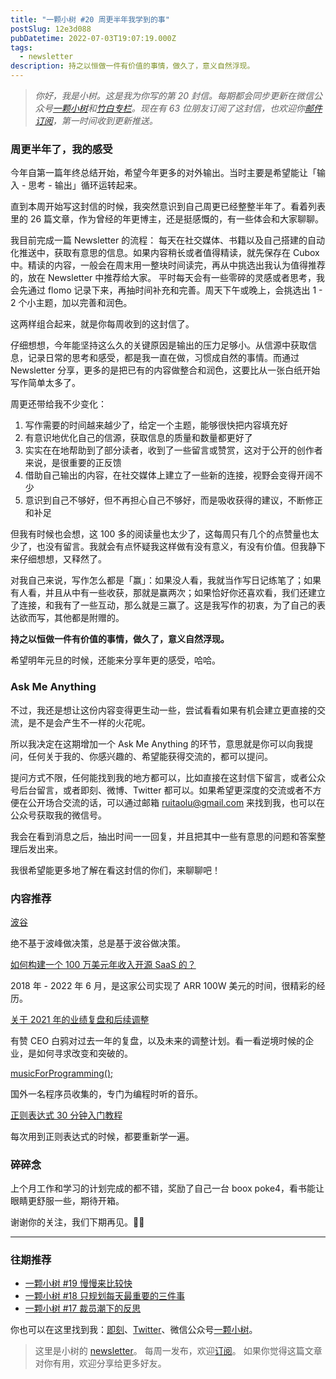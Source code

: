 ```yaml
---
title: "一颗小树 #20 周更半年我学到的事"
postSlug: 12e3d088
pubDatetime: 2022-07-03T19:07:19.000Z
tags:
  - newsletter
description: 持之以恒做一件有价值的事情，做久了，意义自然浮现。
---
```


> _你好，我是小树。这是我为你写的第 20 封信。每期都会同步更新在微信公众号[一颗小树](https://weixin.sogou.com/weixin?query=a_warm_tree)和[竹白专栏](https://xiaoshu.zhubai.love)。现在有 63 位朋友订阅了这封信，也欢迎你[邮件订阅](https://xiaoshu.zhubai.love)，第一时间收到更新推送。_

### 周更半年了，我的感受

今年自第一篇年终总结开始，希望今年更多的对外输出。当时主要是希望能让「输入 - 思考 - 输出」循环运转起来。

直到本周开始写这封信的时候，我突然意识到自己周更已经整整半年了。看着列表里的 26 篇文章，作为曾经的年更博主，还是挺感慨的，有一些体会和大家聊聊。

我目前完成一篇 Newsletter 的流程：
每天在社交媒体、书籍以及自己搭建的自动化推送中，获取有意思的信息。如果内容稍长或者值得精读，就先保存在 Cubox 中。精读的内容，一般会在周末用一整块时间读完，再从中挑选出我认为值得推荐的，放在 Newsletter 中推荐给大家。
平时每天会有一些零碎的灵感或者思考，我会先通过 flomo 记录下来，再抽时间补充和完善。周天下午或晚上，会挑选出 1 - 2 个小主题，加以完善和润色。

这两样组合起来，就是你每周收到的这封信了。

仔细想想，今年能坚持这么久的关键原因是输出的压力足够小。从信源中获取信息，记录日常的思考和感受，都是我一直在做，习惯成自然的事情。而通过 Newsletter 分享，更多的是把已有的内容做整合和润色，这要比从一张白纸开始写作简单太多了。

周更还带给我不少变化：

1. 写作需要的时间越来越少了，给定一个主题，能够很快把内容填充好
2. 有意识地优化自己的信源，获取信息的质量和数量都更好了
3. 实实在在地帮助到了部分读者，收到了一些留言或赞赏，这对于公开的创作者来说，是很重要的正反馈
4. 借助自己输出的内容，在社交媒体上建立了一些新的连接，视野会变得开阔不少
5. 意识到自己不够好，但不再担心自己不够好，而是吸收获得的建议，不断修正和补足

但我有时候也会想，这 100 多的阅读量也太少了，这每周只有几个的点赞量也太少了，也没有留言。我就会有点怀疑我这样做有没有意义，有没有价值。但我静下来仔细想想，又释然了。

对我自己来说，写作怎么都是「赢」：如果没人看，我就当作写日记练笔了；如果有人看，并且从中有一些收获，那就是赢两次；如果恰好你还喜欢看，我们还建立了连接，和我有了一些互动，那么就是三赢了。这是我写作的初衷，为了自己的表达欲而写，其他都是附赠的。

**持之以恒做一件有价值的事情，做久了，意义自然浮现。**

希望明年元旦的时候，还能来分享年更的感受，哈哈。

### Ask Me Anything

不过，我还是想让这份内容变得更生动一些，尝试看看如果有机会建立更直接的交流，是不是会产生不一样的火花呢。

所以我决定在这期增加一个 Ask Me Anything 的环节，意思就是你可以向我提问，任何关于我的、你感兴趣的、希望能获得交流的，都可以提问。

提问方式不限，任何能找到我的地方都可以，比如直接在这封信下留言，或者公众号后台留言，或者即刻、微博、Twitter 都可以。如果希望更深度的交流或者不方便在公开场合交流的话，可以通过邮箱 ruitaolu@gmail.com 来找到我，也可以在公众号获取我的微信号。

我会在看到消息之后，抽出时间一一回复，并且把其中一些有意思的问题和答案整理后发出来。

我很希望能更多地了解在看这封信的你们，来聊聊吧！

### 内容推荐

[波谷](https://mp.weixin.qq.com/s/wIl0SX0qRGSSqckoC6w44w)

绝不基于波峰做决策，总是基于波谷做决策。

[如何构建一个 100 万美元年收入开源 SaaS 的？](https://mp.weixin.qq.com/s/hL2sVRX6HnBU23WbsX_F5g)

2018 年 - 2022 年 6 月，是这家公司实现了 ARR 100W 美元的时间，很精彩的经历。

[关于 2021 年的业绩复盘和后续调整](https://mp.weixin.qq.com/s/IlOzXFv9XgXclyrj3gcpjw)

有赞 CEO 白鸦对过去一年的复盘，以及未来的调整计划。看一看逆境时候的企业，是如何寻求改变和突破的。

[musicForProgramming();](https://musicforprogramming.net/latest/)

国外一名程序员收集的，专门为编程时听的音乐。

[正则表达式 30 分钟入门教程](https://deerchao.cn/tutorials/regex/regex.htm)

每次用到正则表达式的时候，都要重新学一遍。

### 碎碎念

上个月工作和学习的计划完成的都不错，奖励了自己一台 boox poke4，看书能让眼睛更舒服一些，期待开箱。

谢谢你的关注，我们下期再见。👋🏻

---

### 往期推荐

- [一颗小树 #19 慢慢来比较快](https://xiaoshu.zhubai.love/posts/2152857794620506112)
- [一颗小树 #18 只规划每天最重要的三件事](https://xiaoshu.zhubai.love/posts/2150489357008764928)
- [一颗小树 #17 裁员潮下的反思](https://xiaoshu.zhubai.love/posts/2147950874084626432)

你也可以在这里找到我：[即刻](https://okjk.co/3Vsn5T)、[Twitter](https://twitter.com/yeshu_in_future)、微信公众号[一颗小树](https://weixin.sogou.com/weixin?query=a_warm_tree)。

> 这里是小树的 [newsletter](https://xiaoshu.zhubai.love)。 每周一发布，欢迎[订阅](https://xiaoshu.zhubai.love)。
> 如果你觉得这篇文章对你有用，欢迎分享给更多好友。
